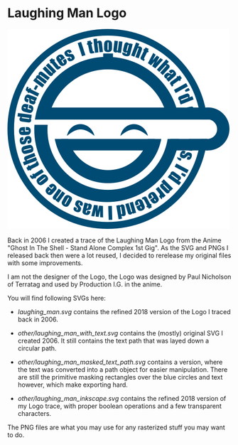 Laughing Man Logo
=================

![PNG of the Laughing Man Logo](laughing_man_medium_500.png)

Back in 2006 I created a trace of the Laughing Man Logo from the
Anime "Ghost In The Shell - Stand Alone Complex 1st Gig". As the SVG and
PNGs I released back then were a lot reused, I decided to rerelease
my original files with some improvements.

I am not the designer of the Logo, the Logo was designed by Paul Nicholson
of Terratag and used by Production I.G. in the anime.

You will find following SVGs here:

- _laughing_man.svg_ contains the refined 2018 version of the Logo I traced
back in 2006.

- _other/laughing_man_with_text.svg_ contains the (mostly) original SVG
I created 2006. It still contains the text path that was layed down
a circular path.

- _other/laughing_man_masked_text_path.svg_ contains a version, where the
text was converted into a path object for easier manipulation. There
are still the primitive masking rectangles over the blue circles and
text however, which make exporting hard.

- _other/laughing_man_inkscape.svg_ contains the refined 2018 version of
my Logo trace, with proper boolean operations and a few transparent characters.


The PNG files are what you may use for any rasterized stuff you may
want to do.
